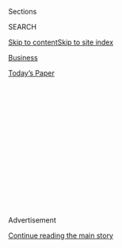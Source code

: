 <div id="app">

<div>

<div>

<div>

<div class="NYTAppHideMasthead css-1q2w90k e1suatyy0">

<div class="section css-ui9rw0 e1suatyy2">

<div class="css-eph4ug er09x8g0">

<div class="css-6n7j50">

</div>

<span class="css-1dv1kvn">Sections</span>

<div class="css-10488qs">

<span class="css-1dv1kvn">SEARCH</span>

</div>

[Skip to content](#site-content)[Skip to site index](#site-index)

</div>

<div id="masthead-section-label" class="css-1wr3we4 eaxe0e00">

[Business](https://www.nytimes.com/section/business)

</div>

<div class="css-10698na e1huz5gh0">

</div>

</div>

<div id="masthead-bar-one" class="section hasLinks css-15hmgas e1csuq9d3">

<div class="css-uqyvli e1csuq9d0">

</div>

<div class="css-1uqjmks e1csuq9d1">

</div>

<div class="css-9e9ivx">

[](https://myaccount.nytimes.com/auth/login?response_type=cookie&client_id=vi)

</div>

<div class="css-1bvtpon e1csuq9d2">

[Today’s Paper](https://www.nytimes.com/section/todayspaper)

</div>

</div>

</div>

</div>

<div data-aria-hidden="false">

<div id="site-content" role="main">

<div>

<div class="css-1aor85t" style="opacity:0.000000001;z-index:-1;visibility:hidden">

<div class="css-1hqnpie">

<div class="css-epjblv">

<span class="css-17xtcya">[Business](/section/business)</span><span class="css-x15j1o">|</span><span class="css-fwqvlz">Targeting
WeChat, Trump Takes Aim at China’s Bridge to the World</span>

</div>

<div class="css-k008qs">

<div class="css-1iwv8en">

<span class="css-18z7m18"></span>

<div>

</div>

</div>

<span class="css-1n6z4y">https://nyti.ms/33xiOzb</span>

<div class="css-1705lsu">

<div class="css-4xjgmj">

<div class="css-4skfbu" role="toolbar" data-aria-label="Social Media Share buttons, Save button, and Comments Panel with current comment count" data-testid="share-tools">

  - 
  - 
  - 
  - 
    
    <div class="css-6n7j50">
    
    </div>

  - 
  - 

</div>

</div>

</div>

</div>

</div>

</div>

<div id="NYT_TOP_BANNER_REGION" class="css-13pd83m">

</div>

<div id="top-wrapper" class="css-1sy8kpn">

<div id="top-slug" class="css-l9onyx">

Advertisement

</div>

[Continue reading the main story](#after-top)

<div class="ad top-wrapper" style="text-align:center;height:100%;display:block;min-height:250px">

<div id="top" class="place-ad" data-position="top" data-size-key="top">

</div>

</div>

<div id="after-top">

</div>

</div>

<div>

<div id="sponsor-wrapper" class="css-1hyfx7x">

<div id="sponsor-slug" class="css-19vbshk">

Supported by

</div>

[Continue reading the main story](#after-sponsor)

<div id="sponsor" class="ad sponsor-wrapper" style="text-align:center;height:100%;display:block">

</div>

<div id="after-sponsor">

</div>

</div>

<div class="css-186x18t">

</div>

<div class="css-1vkm6nb ehdk2mb0">

# Targeting WeChat, Trump Takes Aim at China’s Bridge to the World

</div>

The all-purpose app, which the administration is restricting along with
TikTok, is how many Chinese living abroad stay in touch with one
another, and with people back home.

<div class="css-79elbk" data-testid="photoviewer-wrapper">

<div class="css-z3e15g" data-testid="photoviewer-wrapper-hidden">

</div>

<div class="css-1a48zt4 ehw59r15" data-testid="photoviewer-children">

![<span class="css-16f3y1r e13ogyst0" data-aria-hidden="true">A Chinese
construction worker in Colombo, Sri Lanka, chatting with his wife on
WeChat in
2018.</span><span class="css-cnj6d5 e1z0qqy90" itemprop="copyrightHolder"><span class="css-1ly73wi e1tej78p0">Credit...</span><span><span>Adam
Dean for The New York
Times</span></span></span>](https://static01.nyt.com/images/2020/08/08/world/07JPchina-wechat1-print/merlin_139155753_efcaf9ee-1c9a-4a78-9a29-81cfc90402bf-articleLarge.jpg?quality=75&auto=webp&disable=upscale)

</div>

</div>

<div class="css-18e8msd">

<div class="css-pdw9fk epjyd6m0">

<div class="css-1txwxcy ey68jwv0" data-aria-hidden="true">

[![Paul
Mozur](https://static01.nyt.com/images/2018/10/15/multimedia/author-paul-mozur/author-paul-mozur-thumbLarge.png
"Paul Mozur")](https://www.nytimes.com/by/paul-mozur)[![Raymond
Zhong](https://static01.nyt.com/images/2018/10/15/multimedia/author-raymond-zhong/author-raymond-zhong-thumbLarge.png
"Raymond Zhong")](https://www.nytimes.com/by/raymond-zhong)

</div>

<div class="css-1baulvz">

By [<span class="css-1baulvz" itemprop="name">Paul
Mozur</span>](https://www.nytimes.com/by/paul-mozur) and
[<span class="css-1baulvz last-byline" itemprop="name">Raymond
Zhong</span>](https://www.nytimes.com/by/raymond-zhong)

</div>

</div>

  - 
    
    <div class="css-ld3wwf e16638kd2">
    
    Aug. 7, 2020
    
    </div>

  - 
    
    <div class="css-4xjgmj">
    
    <div class="css-d8bdto" role="toolbar" data-aria-label="Social Media Share buttons, Save button, and Comments Panel with current comment count" data-testid="share-tools">
    
      - 
      - 
      - 
      - 
        
        <div class="css-6n7j50">
        
        </div>
    
      - 
      - 
    
    </div>
    
    </div>

</div>

</div>

<div class="section meteredContent css-1r7ky0e" name="articleBody" itemprop="articleBody">

<div class="css-1fanzo5 StoryBodyCompanionColumn">

<div class="css-53u6y8">

TAIPEI, Taiwan — In China, [WeChat does
more](https://www.nytimes.com/video/technology/100000004574648/china-internet-wechat.html)
than any app rightfully should. People use it to talk, shop, share
photos, pay bills, get their news and send money.

With much of the Chinese internet [locked behind a
wall](https://www.nytimes.com/2014/09/22/business/international/china-clamps-down-on-web-pinching-companies-like-google.html)
of filters and censors, the country’s everything app is also one of the
few digital bridges connecting China to the rest of the world. It is the
way exchange students talk to their families, immigrants keep up with
relatives and much of the Chinese diaspora swaps memes, gossip and
videos.

Now, that bridge is threatening to crumble.

Late Thursday, the Trump administration [issued an executive
order](https://www.nytimes.com/2020/08/06/technology/trump-wechat-tiktok-china.html?smid=tw-share)
that could pull China’s most important app from Apple and Google stores
across the world and prevent American companies from doing business with
its parent company, Tencent. Light on details, [the
decree](https://www.whitehouse.gov/presidential-actions/executive-order-addressing-threat-posed-wechat/)
could prove cosmetic, crushing or something in between.

If enforced strongly when it takes effect in 45 days, the order will
take dead aim at China’s single most [groundbreaking internet
product](https://www.nytimes.com/2017/07/16/business/china-cash-smartphone-payments.html),
which [1.2 billion
people](https://mp.weixin.qq.com/s/IH09J0CGOJqaYHFWXC4fNw) use every
month. An effective ban on the app in the United States would cut short
millions of conversations between investors, business partners, family
members and friends. The threat alone will likely start a new chapter in
the [deepening
standoff](https://www.nytimes.com/2020/07/14/world/asia/cold-war-china-us.html)
between China and the United States over the future of technology.

</div>

</div>

<div class="css-1fanzo5 StoryBodyCompanionColumn">

<div class="css-53u6y8">

Taken together with [Thursday’s twin
order](https://www.whitehouse.gov/presidential-actions/executive-order-addressing-threat-posed-tiktok/)
against the [Chinese-owned video app
TikTok](https://www.nytimes.com/2020/08/03/technology/tiktok-bytedance-us-china.html),
the move against WeChat marks a shift in the American approach to the
Great Firewall, which for years has kept companies like Facebook and
Google from operating in China. Restricting WeChat and TikTok could be
the first steps in an eye-for-an-eye reprisal.

While TikTok may be the fad of the moment in the United States, WeChat
is far more important in China. A digital bedrock of daily life, WeChat
emerged as a tool for the Chinese authorities to impose social controls.
Within China, the app is heavily censored and monitored by a newly
empowered force of [internet
police](https://www.nytimes.com/2020/03/16/business/china-coronavirus-internet-police.html).

</div>

</div>

<div class="css-79elbk" data-testid="photoviewer-wrapper">

<div class="css-z3e15g" data-testid="photoviewer-wrapper-hidden">

</div>

<div class="css-1a48zt4 ehw59r15" data-testid="photoviewer-children">

![<span class="css-16f3y1r e13ogyst0" data-aria-hidden="true">A Beijing
newsstand with QR codes for WeChat, whose many functions include an
online payment system, and for a competitor,
Alipay.</span><span class="css-cnj6d5 e1z0qqy90" itemprop="copyrightHolder"><span class="css-1ly73wi e1tej78p0">Credit...</span><span>Ng
Han Guan/Associated
Press</span></span>](https://static01.nyt.com/images/2020/08/08/world/07JPchina-wechat2-print/merlin_174797511_7a75afea-4af3-4125-8b52-d97198a1b86f-articleLarge.jpg?quality=75&auto=webp&disable=upscale)

</div>

</div>

<div class="css-1fanzo5 StoryBodyCompanionColumn">

<div class="css-53u6y8">

Outside China’s borders, the app has become a key conduit for the spread
of [Beijing’s
propaganda](https://www.nytimes.com/2018/03/02/technology/china-technology-censorship-borders-expansion.html).
Chinese security forces have also regularly used WeChat to intimidate
and silence members of the Chinese diaspora, including minority Uighurs
[seeking to raise
awareness](https://www.nytimes.com/2019/08/15/podcasts/the-daily/china-xinjiang-uighur-detention.html)
of harsh crackdowns in their homeland in western China.

“The downside of this executive order is that it’s addressing these
concerns by taking steps that also make it harder to directly
communicate with ordinary people in China,” said Sheena Greitens, an
associate professor at the University of Texas at Austin.

</div>

</div>

<div class="css-1fanzo5 StoryBodyCompanionColumn">

<div class="css-53u6y8">

“It puts this administration’s policy into conflict with another one of
its stated goals: to maintain openness and friendly connections with the
Chinese people,” she added.

While WeChat and its owner have long straddled the [uncomfortable
divides](https://www.nytimes.com/2017/09/17/technology/facebook-government-regulations.html)
that separate China’s internet from the world, they have rarely come
under such direct scrutiny from the United States.

Created as the copycat brainchild of a Tencent engineer, Allen Zhang,
WeChat mostly failed to catch on in overseas markets, even as the
company spent hundreds of millions in marketing dollars to compete with
WhatsApp. The app’s reliance on other Chinese apps in the [isolated
Chinese internet
ecosystem](https://www.nytimes.com/2016/08/10/technology/china-homegrown-internet-companies-rest-of-the-world.html)
probably hurt its chances, even as its innovations transformed life
within China.

Outside China, it has mainly been a tether for the Chinese diaspora to
their homeland.

May Han, a Chinese-born American, moved to the United States with her
family when she was 9. Lonely when she first arrived, Ms. Han was
encouraged by her parents to use another Tencent chat service, QQ, to
keep up with her elementary school friends in China. They also hoped it
would help her remember Chinese.

Eventually she made the jump to WeChat, where she still whiles away her
online days chatting with about 350 friends and relatives, many of them
in China. Now an environmental science major at the University of
California, San Diego, Ms. Han said WeChat had become the cultural glue
that held together much of her Chinese community.

</div>

</div>

<div class="css-79elbk" data-testid="photoviewer-wrapper">

<div class="css-z3e15g" data-testid="photoviewer-wrapper-hidden">

</div>

<div class="css-1a48zt4 ehw59r15" data-testid="photoviewer-children">

<div class="css-1xdhyk6 erfvjey0">

<span class="css-1ly73wi e1tej78p0">Image</span>

<div class="css-zjzyr8">

<div data-testid="lazyimage-container" style="height:257.77777777777777px">

</div>

</div>

</div>

<span class="css-16f3y1r e13ogyst0" data-aria-hidden="true">Representatives
of Tencent, WeChat’s parent company, at the Global Mobile Internet
Conference in Beijing in
2017. </span><span class="css-cnj6d5 e1z0qqy90" itemprop="copyrightHolder"><span class="css-1ly73wi e1tej78p0">Credit...</span><span>Mark
Schiefelbein/Associated Press</span></span>

</div>

</div>

<div class="css-1fanzo5 StoryBodyCompanionColumn">

<div class="css-53u6y8">

“If we can’t use WeChat, our connections to China will decrease or even
vanish,” she said. “Most of us have got used to using WeChat, especially
older generations. Changing an app is not easy for them; it means
changing their lifestyle.”

</div>

</div>

<div class="css-1fanzo5 StoryBodyCompanionColumn">

<div class="css-53u6y8">

Some of her friends, she said, had already begun posting links to Line,
a messaging app popular in Japan, in case they were forced to switch. To
Ms. Han, the order seemed un-American.

“Trump is violating our rights to connect with our families and friends.
If WeChat is really banned, the executive order seems rather
unconstitutional — it violates the First Amendment,” she said. “It may
sound exaggerated here, but I do hope WeChat won’t be blocked.”

The order could end up restricting a variety of dealings between
Americans and Tencent.

American companies could, for instance, be barred from advertising on
WeChat, cutting them off from a key channel for reaching China’s vast
consumer market. Tencent could be prohibited from distributing WeChat
through Apple’s and Google’s app stores, which could leave users unable
to receive software updates, or unable to use the app entirely.

Apple and Google did not respond to requests for comment.

The White House order could even prevent Tencent from buying American
equipment for the servers from which it operates WeChat. If the company
uses those same servers to run other internet products and services, a
wider swath of its business could be affected, said David Dai, an
analyst in Hong Kong with the investment research firm Sanford C.
Bernstein.

This would be the “worst-case scenario” for Tencent, Mr. Dai wrote in a
research note on Friday.

Tencent, which has a market capitalization well above $600 billion, said
on Friday that it was reviewing the executive order “to get a full
understanding.” The company’s shares fell almost 6 percent in Friday
trading on the Hong Kong Stock Exchange.

[TikTok said](https://newsroom.tiktok.com/en-us/tiktok-responds) it was
“shocked” by the White House order, which it said had been issued
“without any due process.”

At a daily news briefing on Friday, the Chinese Ministry of Foreign
Affairs spokesman Wang Wenbin called the order a “nakedly hegemonic
act,” saying that “on the pretext of national security, the U.S.
frequently abuses national power and unreasonably suppresses relevant
enterprises.”

</div>

</div>

<div class="css-1fanzo5 StoryBodyCompanionColumn">

<div class="css-53u6y8">

Tencent’s own products may have struggled to break through in Western
countries. But it has built up a wide-ranging, if low-key, presence in
the United States through investments and partnerships — all of which
could be affected if the White House order results in a broad ban on
working with Tencent.

Some of the company’s most significant overseas forays have been in
video games, which account for much of its worldwide revenue. Tencent
owns Riot Games, the developer behind League of Legends, and a large
share of Epic Games, which makes Fortnite. The company’s film unit,
Tencent Pictures, has been involved in Hollywood blockbusters including
“Wonder Woman” and the most recent “Terminator” movie.

</div>

</div>

<div class="css-79elbk" data-testid="photoviewer-wrapper">

<div class="css-z3e15g" data-testid="photoviewer-wrapper-hidden">

</div>

<div class="css-1a48zt4 ehw59r15" data-testid="photoviewer-children">

<div class="css-1xdhyk6 erfvjey0">

<span class="css-1ly73wi e1tej78p0">Image</span>

<div class="css-zjzyr8">

<div data-testid="lazyimage-container" style="height:257.77777777777777px">

</div>

</div>

</div>

<span class="css-16f3y1r e13ogyst0" data-aria-hidden="true">An ad for
WeChat at Hong Kong’s international airport in
2017.</span><span class="css-cnj6d5 e1z0qqy90" itemprop="copyrightHolder"><span class="css-1ly73wi e1tej78p0">Credit...</span><span>Richard
A. Brooks/Agence France-Presse — Getty Images</span></span>

</div>

</div>

<div class="css-1fanzo5 StoryBodyCompanionColumn">

<div class="css-53u6y8">

Tencent has also taken stakes in companies with less direct connections
to its own businesses, including the electric carmaker Tesla and the
social media company Snap. It has even invested in [the Chinese
operations of Tim
Hortons](https://weibo.com/6969784101/J1y7JuKuM?from=page_1006066969784101_profile&wvr=6&mod=weibotime),
the Canadian coffee chain, to aid in the company’s expansion in China.

As Tencent’s global WeChat expansion foundered, the company tried to buy
WhatsApp but was beaten out by Facebook. If Tencent had succeeded, it
may well have looked more like ByteDance, the other Chinese internet
company in the cross hairs of the Trump administration. ByteDance’s
best-known app, TikTok, got a big boost with its [takeover of
Musical.ly](https://www.nytimes.com/2017/11/10/business/dealbook/musically-sold-app-video.html),
a short-video app built by Chinese entrepreneurs that had found success
in Europe and the United States.

Both companies’ workarounds functioned only because Washington did not
follow Beijing’s censorship cues. That may now be changing, though Yaqiu
Wang, a researcher with Human Rights Watch, said the Trump
administration’s executive orders looked puny compared with Beijing’s
Great Firewall. While they raise free speech questions, she said, the
concerns about WeChat’s role in democracies are very real.

“For many overseas Chinese, the popularity and multifunctionality of
WeChat has made apps popular outside of China unnecessary,” she said.

</div>

</div>

<div class="css-1fanzo5 StoryBodyCompanionColumn">

<div class="css-53u6y8">

“That means the Chinese government is able to control a significant
portion of the information overseas Chinese receive, even outside its
borders,” she added. “This could have real domestic political
implications, as many members of the Chinese diaspora are voters of the
countries they reside in and are, or can be, politically mobilized.”

Lin Qiqing contributed research.

</div>

</div>

<div>

</div>

</div>

<div>

</div>

<div>

</div>

<div>

</div>

<div>

<div id="bottom-wrapper" class="css-1ede5it">

<div id="bottom-slug" class="css-l9onyx">

Advertisement

</div>

[Continue reading the main story](#after-bottom)

<div id="bottom" class="ad bottom-wrapper" style="text-align:center;height:100%;display:block;min-height:90px">

</div>

<div id="after-bottom">

</div>

</div>

</div>

</div>

</div>

## Site Index

<div>

</div>

## Site Information Navigation

  - [© <span>2020</span> <span>The New York Times
    Company</span>](https://help.nytimes.com/hc/en-us/articles/115014792127-Copyright-notice)

<!-- end list -->

  - [NYTCo](https://www.nytco.com/)
  - [Contact
    Us](https://help.nytimes.com/hc/en-us/articles/115015385887-Contact-Us)
  - [Work with us](https://www.nytco.com/careers/)
  - [Advertise](https://nytmediakit.com/)
  - [T Brand Studio](http://www.tbrandstudio.com/)
  - [Your Ad
    Choices](https://www.nytimes.com/privacy/cookie-policy#how-do-i-manage-trackers)
  - [Privacy](https://www.nytimes.com/privacy)
  - [Terms of
    Service](https://help.nytimes.com/hc/en-us/articles/115014893428-Terms-of-service)
  - [Terms of
    Sale](https://help.nytimes.com/hc/en-us/articles/115014893968-Terms-of-sale)
  - [Site Map](https://spiderbites.nytimes.com)
  - [Help](https://help.nytimes.com/hc/en-us)
  - [Subscriptions](https://www.nytimes.com/subscription?campaignId=37WXW)

</div>

</div>

</div>

</div>
